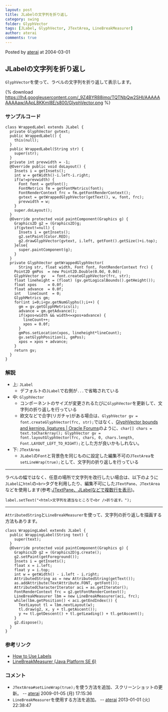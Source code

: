```yaml
---
layout: post
title: JLabelの文字列を折り返し
category: swing
folder: GlyphVector
tags: [JLabel, GlyphVector, JTextArea, LineBreakMeasurer]
author: aterai
comments: true
---
```


Posted by [aterai](http://terai.xrea.jp/aterai.html) at 2004-03-01

## JLabelの文字列を折り返し
`GlyphVector`を使って、ラベルの文字列を折り返して表示します。

{% download https://lh4.googleusercontent.com/_9Z4BYR88imo/TQTNbQw2SHI/AAAAAAAAAaw/AApL8KKml8E/s800/GlyphVector.png %}

### サンプルコード
<pre class="prettyprint"><code>class WrappedLabel extends JLabel {
  private GlyphVector gvtext;
  public WrappedLabel() {
    this(null);
  }
  public WrappedLabel(String str) {
    super(str);
  }
  private int prevwidth = -1;
  @Override public void doLayout() {
    Insets i = getInsets();
    int w = getWidth()-i.left-i.right;
    if(w!=prevwidth) {
      Font font = getFont();
      FontMetrics fm = getFontMetrics(font);
      FontRenderContext frc = fm.getFontRenderContext();
      gvtext = getWrappedGlyphVector(getText(), w, font, frc);
      prevwidth = w;
    }
    super.doLayout();
  }
  @Override protected void paintComponent(Graphics g) {
    Graphics2D g2 = (Graphics2D)g;
    if(gvtext!=null) {
      Insets i = getInsets();
      g2.setPaint(Color.RED);
      g2.drawGlyphVector(gvtext, i.left, getFont().getSize()+i.top);
    }else{
      super.paintComponent(g);
    }
  }
  private GlyphVector getWrappedGlyphVector(
      String str, float width, Font font, FontRenderContext frc) {
    Point2D gmPos  = new Point2D.Double(0.0d, 0.0d);
    GlyphVector gv   = font.createGlyphVector(frc, str);
    float lineheight = (float) (gv.getLogicalBounds().getHeight());
    float xpos     = 0.0f;
    float advance  = 0.0f;
    int   lineCount  = 0;
    GlyphMetrics gm;
    for(int i=0;i&lt;gv.getNumGlyphs();i++) {
      gm = gv.getGlyphMetrics(i);
      advance = gm.getAdvance();
      if(xpos&lt;width &amp;&amp; width&lt;=xpos+advance) {
        lineCount++;
        xpos = 0.0f;
      }
      gmPos.setLocation(xpos, lineheight*lineCount);
      gv.setGlyphPosition(i, gmPos);
      xpos = xpos + advance;
    }
    return gv;
  }
}
</code></pre>

### 解説
- 上: `JLabel`
    - デフォルトの`JLabel`で右側が`...`で省略されている
- 中: `GlyphVector`
    - コンポーネントのサイズが変更されるたびに`GlyphVector`を更新して、文字列の折り返しを行っている
    - 欧文などで合字(リガチャ)がある場合は、`GlyphVector gv = font.createGlyphVector(frc, str);`ではなく、[GlyphVector bounds and kerning, ligatures | Oracle Forums](https://forums.oracle.com/thread/1289266)のように、`char[] chars = text.toCharArray(); GlyphVector gv = font.layoutGlyphVector(frc, chars, 0, chars.length, Font.LAYOUT_LEFT_TO_RIGHT);`とした方が良いかもしれない。
- 下: `JTextArea`
    - `JLabel`の`Font`と背景色を同じものに設定した編集不可の`JTextArea`を`setLineWrap(true);`として、文字列の折り返しを行っている

<!-- dummy comment line for breaking list -->

- - - -
ラベルの幅ではなく、任意の場所で文字列を改行したい場合は、以下のように`JLabel`に`html`の`<br>`タグを利用したり、編集不可にした`JTextPane`、`JTextArea`などを使用します(参考:[JTextPane、JLabelなどで複数行を表示](http://terai.xrea.jp/Swing/MultiLineLabel.html))。

<pre class="prettyprint"><code>label.setText("&lt;html&gt;文字列を適当なところで&lt;br /&gt;折り返す。");
</code></pre>

- - - -
`AttributedString`と`LineBreakMeasurer`を使って、文字列の折り返しを描画する方法もあります。

<pre class="prettyprint"><code>class WrappingLabel extends JLabel {
  public WrappingLabel(String text) {
    super(text);
  }
  @Override protected void paintComponent(Graphics g) {
    Graphics2D g2 = (Graphics2D)g.create();
    g2.setPaint(getForeground());
    Insets i = getInsets();
    float x = i.left;
    float y = i.top;
    int w = getWidth() - i.left - i.right;
    AttributedString as = new AttributedString(getText());
    as.addAttribute(TextAttribute.FONT, getFont());
    AttributedCharacterIterator aci = as.getIterator();
    FontRenderContext frc = g2.getFontRenderContext();
    LineBreakMeasurer lbm = new LineBreakMeasurer(aci, frc);
    while(lbm.getPosition() &lt; aci.getEndIndex()) {
      TextLayout tl = lbm.nextLayout(w);
      tl.draw(g2, x, y + tl.getAscent());
      y += tl.getDescent() + tl.getLeading() + tl.getAscent();
    }
    g2.dispose();
  }
}
</code></pre>

### 参考リンク
- [How to Use Labels](http://docs.oracle.com/javase/tutorial/uiswing/components/label.html)
- [LineBreakMeasurer (Java Platform SE 6)](http://docs.oracle.com/javase/jp/6/api/java/awt/font/LineBreakMeasurer.html)

<!-- dummy comment line for breaking list -->

### コメント
- `JTextArea#setLineWrap(true);`を使う方法を追加、スクリーンショットの更新。 -- [aterai](http://terai.xrea.jp/aterai.html) 2009-01-05 (月) 17:15:36
- `LineBreakMeasurer`を使用する方法を追加。 -- [aterai](http://terai.xrea.jp/aterai.html) 2013-01-01 (火) 22:38:47

<!-- dummy comment line for breaking list -->


